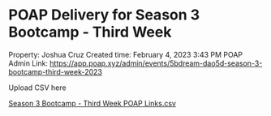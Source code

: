 # POAP Delivery for Season 3 Bootcamp - Third Week

Property: Joshua Cruz
Created time: February 4, 2023 3:43 PM
POAP Admin Link: https://app.poap.xyz/admin/events/5bdream-dao5d-season-3-bootcamp-third-week-2023

Upload CSV here

[Season 3 Bootcamp - Third Week POAP Links.csv](POAP%20Delivery%20for%20Season%203%20Bootcamp%20-%20Third%20Week%20c4b262c2bf6143adb08361c93d478b97/Season_3_Bootcamp_-_Third_Week_POAP_Links.csv)

[](POAP%20Delivery%20for%20Season%203%20Bootcamp%20-%20Third%20Week%20c4b262c2bf6143adb08361c93d478b97/Untitled%20beb7514d5bd34e879bcb12d614ee62fb.csv)